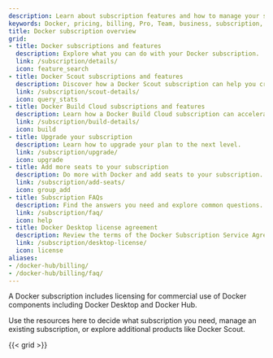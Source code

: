 ```yaml
---
description: Learn about subscription features and how to manage your subscription
keywords: Docker, pricing, billing, Pro, Team, business, subscription, tier, plan
title: Docker subscription overview
grid:
- title: Docker subscriptions and features
  description: Explore what you can do with your Docker subscription.
  link: /subscription/details/
  icon: feature_search
- title: Docker Scout subscriptions and features
  description: Discover how a Docker Scout subscription can help you create a more secure supply chain.
  link: /subscription/scout-details/
  icon: query_stats
- title: Docker Build Cloud subscriptions and features
  description: Learn how a Docker Build Cloud subscription can accelerate your builds.
  link: /subscription/build-details/
  icon: build
- title: Upgrade your subscription
  description: Learn how to upgrade your plan to the next level.
  link: /subscription/upgrade/
  icon: upgrade
- title: Add more seats to your subscription
  description: Do more with Docker and add seats to your subscription.
  link: /subscription/add-seats/
  icon: group_add
- title: Subscription FAQs
  description: Find the answers you need and explore common questions.
  link: /subscription/faq/
  icon: help
- title: Docker Desktop license agreement
  description: Review the terms of the Docker Subscription Service Agreement.
  link: /subscription/desktop-license/
  icon: license
aliases:
- /docker-hub/billing/
- /docker-hub/billing/faq/
---
```


A Docker subscription includes licensing for commercial use of Docker components including Docker Desktop and Docker Hub.

Use the resources here to decide what subscription you need, manage an existing subscription, or explore additional products like Docker Scout.

{{< grid >}}
